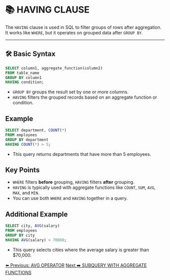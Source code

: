 <!-- markdownlint-disable MD033 -->
<!-- markdownlint-disable MD004 -->

# 📚 HAVING CLAUSE

The `HAVING` clause is used in SQL to filter groups of rows after aggregation.  
It works like `WHERE`, but it operates on grouped data after `GROUP BY`.

---

## 🛠️ Basic Syntax

```sql
SELECT column1, aggregate_function(column2)
FROM table_name
GROUP BY column1
HAVING condition;
```

- `GROUP BY` groups the result set by one or more columns.
- `HAVING` filters the grouped records based on an aggregate function or condition.

## Example

```sql
SELECT department, COUNT(*)
FROM employees
GROUP BY department
HAVING COUNT(*) > 5;
```

- This query returns departments that have more than 5 employees.

## Key Points

- `WHERE` filters **before** grouping, `HAVING` filters **after** grouping.
- `HAVING` is typically used with aggregate functions like `COUNT`, `SUM`, `AVG`, `MAX`, and `MIN`.
- You can use both `WHERE` and `HAVING` together in a query.

## Additional Example

```sql
SELECT city, AVG(salary)
FROM employees
GROUP BY city
HAVING AVG(salary) > 70000;
```

- This query selects cities where the average salary is greater than $70,000.

[⬅️ Previous: AVG OPERATOR](avgoperator.md)   [Next ➡️ SUBQUERY WITH AGGREGATE FUNCTIONS](subquerywithaggregatedfunctions.md)
